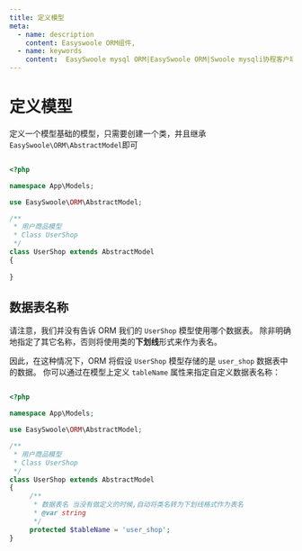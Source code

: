 ```yaml
---
title: 定义模型
meta:
  - name: description
    content: Easyswoole ORM组件,
  - name: keywords
    content:  EasySwoole mysql ORM|EasySwoole ORM|Swoole mysqli协程客户端|swoole ORM
---
```


# 定义模型
定义一个模型基础的模型，只需要创建一个类，并且继承`EasySwoole\ORM\AbstractModel`即可

```php

<?php

namespace App\Models;

use EasySwoole\ORM\AbstractModel;

/**
 * 用户商品模型
 * Class UserShop
 */
class UserShop extends AbstractModel
{
    
}
```

## 数据表名称

请注意，我们并没有告诉 ORM 我们的 `UserShop` 模型使用哪个数据表。
除非明确地指定了其它名称，否则将使用类的**下划线**形式来作为表名。

因此，在这种情况下，ORM 将假设 `UserShop` 模型存储的是 `user_shop` 数据表中的数据。
你可以通过在模型上定义 `tableName` 属性来指定自定义数据表名称：

```php

<?php

namespace App\Models;

use EasySwoole\ORM\AbstractModel;

/**
 * 用户商品模型
 * Class UserShop
 */
class UserShop extends AbstractModel
{
     /**
      * 数据表名 当没有做定义的时候,自动将类名转为下划线格式作为表名
      * @var string 
      */
     protected $tableName = 'user_shop';
}
```